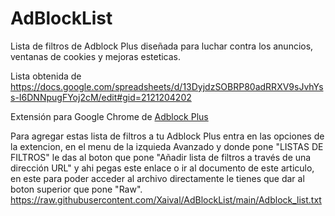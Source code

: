 # AdBlockList
Lista de filtros de Adblock Plus diseñada para luchar contra los anuncios, ventanas de cookies y mejoras esteticas.

Lista obtenida de https://docs.google.com/spreadsheets/d/13DyjdzSOBRP80adRRXV9sJvhYss-I6DNNpugFYoj2cM/edit#gid=2121204202

Extensión para Google Chrome de [Adblock Plus](https://chrome.google.com/webstore/detail/adblock-plus-free-ad-bloc/cfhdojbkjhnklbpkdaibdccddilifddb)

Para agregar estas lista de filtros a tu Adblock Plus entra en las opciones de la extencion, en el menu de la izquieda Avanzado y donde pone "LISTAS DE FILTROS" le das al boton que pone "Añadir lista de filtros a través de una dirección URL" y ahi pegas este enlace o ir al documento de este articulo, en este para poder acceder al archivo directamente le tienes que dar al boton superior que pone "Raw".
https://raw.githubusercontent.com/Xaival/AdBlockList/main/Adblock_list.txt

